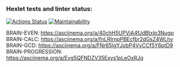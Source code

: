 ### Hexlet tests and linter status:
[![Actions Status](https://github.com/Eset74/python-project-49/workflows/hexlet-check/badge.svg)](https://github.com/Eset74/python-project-49/actions)
[![Maintainability](https://api.codeclimate.com/v1/badges/0534146f73ee7f4a7196/maintainability)](https://codeclimate.com/github/Eset74/python-project-49/maintainability)

BRAIN-EVEN: https://asciinema.org/a/40chH5UPViA4fJdBtxlp3Nugp
BRAIN-CALC: https://asciinema.org/a/fnLRIrnpPBEcfbr2dGsZ4WLhv
BRAIN-GCD: https://asciinema.org/a/FNr65lgYJobP4VyCCf5Y6ptD9
BRAIN-PROGRESSION: https://asciinema.org/a/Evg5QFNDZV35Exys1pLeOxRJq